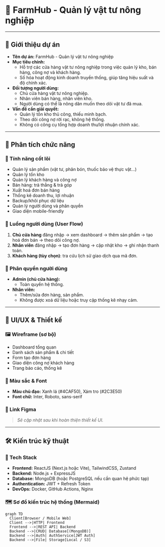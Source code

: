 # 📄 FarmHub - Quản lý vật tư nông nghiệp

---

## 📌 Giới thiệu dự án

- **Tên dự án:** FarmHub - Quản lý vật tư nông nghiệp
- **Mục tiêu chính:**
  - Hỗ trợ các cửa hàng vật tư nông nghiệp trong việc quản lý kho, bán hàng, công nợ và khách hàng.
  - Số hóa hoạt động kinh doanh truyền thống, giúp tăng hiệu suất và độ chính xác.
- **Đối tượng người dùng:**
  - Chủ cửa hàng vật tư nông nghiệp.
  - Nhân viên bán hàng, nhân viên kho.
  - Người dùng có thể là nông dân muốn theo dõi vật tư đã mua.
- **Vấn đề cần giải quyết:**
  - Quản lý tồn kho thủ công, thiếu minh bạch.
  - Theo dõi công nợ rời rạc, không hệ thống.
  - Không có công cụ tổng hợp doanh thu/lợi nhuận chính xác.

---

## 🧠 Phân tích chức năng

### 🎯 Tính năng cốt lõi

- Quản lý sản phẩm (vật tư, phân bón, thuốc bảo vệ thực vật…)
- Quản lý tồn kho
- Quản lý khách hàng và công nợ
- Bán hàng: trả thẳng & trả góp
- Xuất hoá đơn bán hàng
- Thống kê doanh thu, lợi nhuận
- Backup/khôi phục dữ liệu
- Quản lý người dùng và phân quyền
- Giao diện mobile-friendly

### 🔄 Luồng người dùng (User Flow)

1. **Chủ cửa hàng** đăng nhập → xem dashboard → thêm sản phẩm → tạo hoá đơn bán → theo dõi công nợ.
2. **Nhân viên** đăng nhập → tạo đơn hàng → cập nhật kho → ghi nhận thanh toán.
3. **Khách hàng (tùy chọn)**: tra cứu lịch sử giao dịch qua mã đơn.

### 🔐 Phân quyền người dùng

- **Admin (chủ cửa hàng):**
  - Toàn quyền hệ thống.
- **Nhân viên:**
  - Thêm/sửa đơn hàng, sản phẩm.
  - Không được xoá dữ liệu hoặc truy cập thống kê nhạy cảm.

---

## 📐 UI/UX & Thiết kế

### 🖼️ Wireframe (sơ bộ)

- Dashboard tổng quan
- Danh sách sản phẩm & chi tiết
- Form tạo đơn hàng
- Giao diện công nợ khách hàng
- Trang báo cáo, thống kê

### 🎨 Màu sắc & Font

- **Màu chủ đạo:** Xanh lá (#4CAF50), Xám tro (#2C3E50)
- **Font chữ:** Inter, Roboto, sans-serif

### 🔗 Link Figma

> _Sẽ cập nhật sau khi hoàn thiện thiết kế UI._

---

## 🛠️ Kiến trúc kỹ thuật

### 🧰 Tech Stack

- **Frontend:** ReactJS (Next.js hoặc Vite), TailwindCSS, Zustand
- **Backend:** Node.js + ExpressJS
- **Database:** MongoDB (hoặc PostgreSQL nếu cần quan hệ phức tạp)
- **Authentication:** JWT + Refresh Token
- **DevOps:** Docker, GitHub Actions, Nginx

### 🗺️ Sơ đồ kiến trúc hệ thống (Mermaid)

```mermaid
graph TD
  Client[Browser / Mobile Web]
  Client -->|HTTP| Frontend
  Frontend -->|REST API| Backend
  Backend -->|CRUD| Database[(MongoDB)]
  Backend -->|Auth| AuthService[JWT Auth]
  Backend -->|File| Storage[Local / S3]
```
